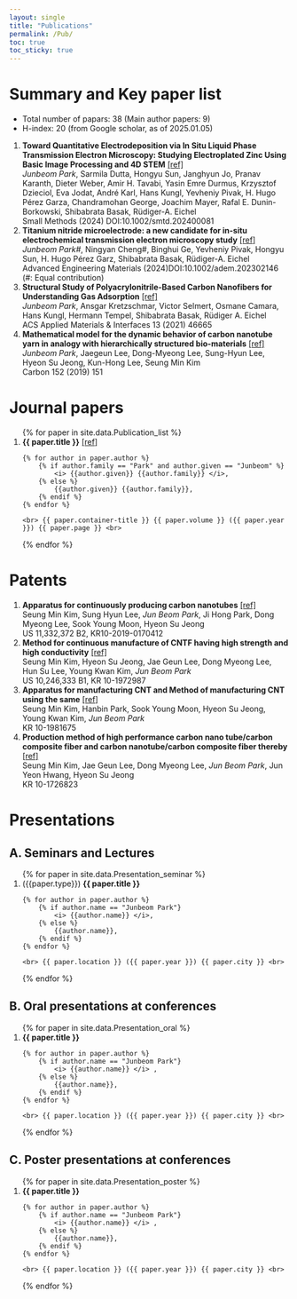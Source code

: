 ```yaml
---
layout: single
title: "Publications"
permalink: /Pub/
toc: true
toc_sticky: true
---
```


# Summary and Key paper list
- Total number of papars: 38 (Main author papers: 9)
- H-index: 20 (from Google scholar, as of 2025.01.05)

1. **Toward Quantitative Electrodeposition via In Situ Liquid Phase Transmission Electron Microscopy: Studying Electroplated Zinc Using Basic Image Processing and 4D STEM** [[ref]](https://doi.org/10.1002/smtd.202400081)<br>
*Junbeom Park*, Sarmila Dutta, Hongyu Sun, Janghyun Jo, Pranav Karanth, Dieter Weber, Amir H. Tavabi, Yasin Emre Durmus, Krzysztof Dzieciol, Eva Jodat, André Karl, Hans Kungl, Yevheniy Pivak, H. Hugo Pérez Garza, Chandramohan George, Joachim Mayer, Rafal E. Dunin-Borkowski, Shibabrata Basak, Rüdiger-A. Eichel <br> Small Methods (2024) DOI:10.1002/smtd.202400081
1. **Titanium nitride microelectrode: a new candidate for in-situ electrochemical transmission electron microscopy study** [[ref]](https://doi.org/10.1002/adem.202302146)<br>
*Junbeom Park#*, Ningyan Cheng#, Binghui Ge, Yevheniy Pivak, Hongyu Sun, H. Hugo Pérez Garz, Shibabrata Basak, Rüdiger-A. Eichel <br> Advanced Engineering Materials (2024)DOI:10.1002/adem.202302146 (#: Equal contribution)
1. **Structural Study of Polyacrylonitrile-Based Carbon Nanofibers for Understanding Gas Adsorption** [[ref]](http://dx.doi.org/10.1021/acsami.1c13541)<br>
*Junbeom Park*, Ansgar Kretzschmar, Victor Selmert, Osmane Camara, Hans Kungl, Hermann Tempel, Shibabrata Basak, Rüdiger A. Eichel <br> ACS Applied Materials & Interfaces 13 (2021) 46665
1. **Mathematical model for the dynamic behavior of carbon nanotube yarn in analogy with hierarchically structured bio-materials** [[ref]](https://doi.org/10.1016/j.carbon.2019.05.077)<br>
*Junbeom Park*, Jaegeun Lee, Dong-Myeong Lee, Sung-Hyun Lee, Hyeon Su Jeong, Kun-Hong Lee, Seung Min Kim <br> Carbon 152 (2019) 151

# Journal papers
<ol>
{% for paper in site.data.Publication_list %}
  <li>
    <b>{{ paper.title }}</b> 
    <a href="https://doi.org/{{ paper.DOI }}"> [ref] </a> <br>

    {% for author in paper.author %}
        {% if author.family == "Park" and author.given == "Junbeom" %}
            <i> {{author.given}} {{author.family}} </i>,
        {% else %}
            {{author.given}} {{author.family}},
        {% endif %}
    {% endfor %}

    <br> {{ paper.container-title }} {{ paper.volume }} ({{ paper.year }}) {{ paper.page }} <br>
  </li>
{% endfor %}
</ol>

# Patents
1. **Apparatus for continuously producing carbon nanotubes** [[ref]](https://patents.google.com/patent/US11332372B2/en)<br>
Seung Min Kim, Sung Hyun Lee, *Jun Beom Park*, Ji Hong Park, Dong Myeong Lee, Sook Young Moon, Hyeon Su Jeong <br> US 11,332,372 B2, KR10-2019-0170412
1. **Method for continuous manufacture of CNTF having high strength and high conductivity** [[ref]](https://patents.google.com/patent/US10246333B1/en)<br>
Seung Min Kim, Hyeon Su Jeong, Jae Geun Lee, Dong Myeong Lee, Hun Su Lee, Young Kwan Kim, *Jun Beom Park* <br> US 10,246,333 B1, KR 10-1972987
1. **Apparatus for manufacturing CNT and Method of manufacturing CNT using the same** [[ref]](https://patents.google.com/patent/KR101981675B1/en)<br>
Seung Min Kim, Hanbin Park, Sook Young Moon, Hyeon Su Jeong, Young Kwan Kim, *Jun Beom Park* <br> KR 10-1981675
1. **Production method of high performance carbon nano tube/carbon composite fiber and carbon nanotube/carbon composite fiber thereby** [[ref]](https://patents.google.com/patent/KR101726823B1/en)<br>
Seung Min Kim, Jae Geun Lee, Dong Myeong Lee, *Jun Beom Park*, Jun Yeon Hwang, Hyeon Su Jeong <br> KR 10-1726823


# Presentations
## A. Seminars and Lectures

<ol>
{% for paper in site.data.Presentation_seminar %}
  <li>
    ({{paper.type}})  <b>{{ paper.title }}</b> 

    {% for author in paper.author %}
        {% if author.name == "Junbeom Park"}
            <i> {{author.name}} </i>,
        {% else %}
            {{author.name}},
        {% endif %}
    {% endfor %}

    <br> {{ paper.location }} ({{ paper.year }}) {{ paper.city }} <br>
  </li>
{% endfor %}
</ol>

## B. Oral presentations at conferences
<ol>
{% for paper in site.data.Presentation_oral %}
  <li>
    <b>{{ paper.title }}</b> 

    {% for author in paper.author %}
        {% if author.name == "Junbeom Park"}
            <i> {{author.name}} </i> ,
        {% else %}
            {{author.name}},
        {% endif %}
    {% endfor %}

    <br> {{ paper.location }} ({{ paper.year }}) {{ paper.city }} <br>
  </li>
{% endfor %}
</ol>

## C. Poster presentations at conferences

<ol>
{% for paper in site.data.Presentation_poster %}
  <li>
    <b>{{ paper.title }}</b> 

    {% for author in paper.author %}
        {% if author.name == "Junbeom Park"}
            <i> {{author.name}} </i> ,
        {% else %}
            {{author.name}},
        {% endif %}
    {% endfor %}

    <br> {{ paper.location }} ({{ paper.year }}) {{ paper.city }} <br>
  </li>
{% endfor %}
</ol>